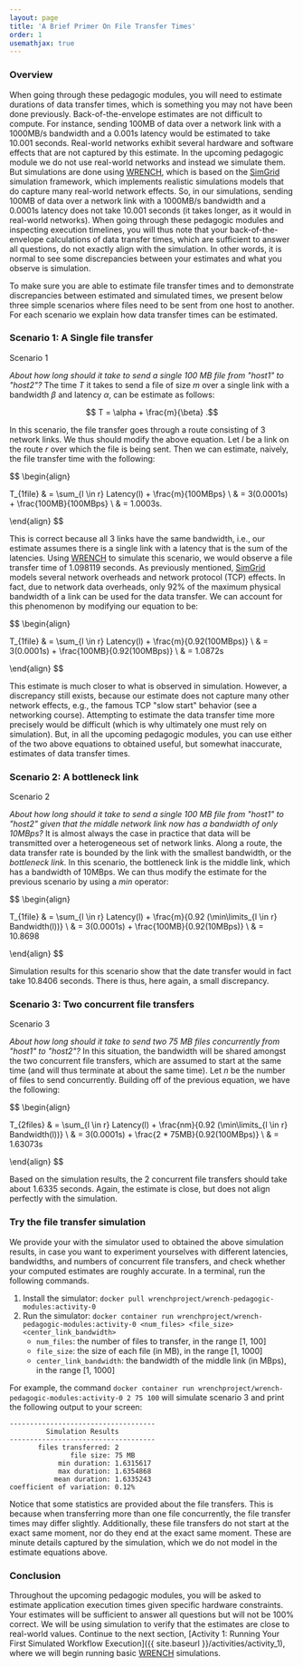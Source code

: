 ```yaml
---
layout: page
title: 'A Brief Primer On File Transfer Times'
order: 1
usemathjax: true
---
```


### Overview

When going through these pedagogic modules, you will need to estimate
durations of data transfer times,  which is something you may not have been
done previously.  Back-of-the-envelope estimates are not difficult to
compute.
For instance, sending 100MB of data over a network link with a
1000MB/s bandwidth and a 0.001s latency would be estimated to take
10.001 seconds.  Real-world networks exhibit several hardware and software
effects that are not captured by this estimate. 
In the upcoming pedagogic module we do not use real-world
networks and instead we simulate them. But simulations are done using
[WRENCH](http://wrench-project.org/), which is based on the
[SimGrid](http://simgrid.org) simulation framework, which implements
realistic simulations models that do capture many real-world network
effects.  So, in our simulations, sending 100MB of data over a network link
with a 1000MB/s bandwidth and a 0.0001s latency does not take 10.001
seconds (it takes longer, as it would in real-world networks).  When going
through these pedagogic modules and inspecting execution timelines, you
will thus note that your back-of-the-envelope calculations of data transfer
times, which are sufficient to answer all questions, do not exactly align
with the simulation. In other words, it is normal to see some discrepancies
between your estimates and what you observe is simulation.

To make sure you are able to estimate file transfer times and to
demonstrate discrepancies between estimated and simulated times, we present
below three simple scenarios where files need to be sent from one host to
another. For each scenario we explain how data transfer times can be
estimated. 

### Scenario 1: A Single file transfer

<object class="figure" type="image/svg+xml" data="{{ site.baseurl }}/public/img/primer_on_file_transfer_times/scenario_1.svg">Scenario 1</object>

*About how long should it take to send a single 100 MB file from "host1" to "host2"?*
 The time $T$ it takes to send a file of size $m$ over a single link with a bandwidth $\beta$ and latency $\alpha$,
can be estimate as follows:

$$ T = \alpha + \frac{m}{\beta} .$$

In this scenario, the file transfer goes through a route consisting of 3 network links.
We thus should modify the above equation.
Let $l$ be a link on the route $r$ over which the file is being sent.
Then we can estimate, naively, the file transfer time with the following:

$$
\begin{align}

 T_{1file} & = \sum_{l \in r} Latency(l) + \frac{m}{100MBps} \\
  & = 3(0.0001s) + \frac{100MB}{100MBps} \\
  & = 1.0003s.

\end{align}
$$

This is correct because all 3 links have the same bandwidth, i.e., our estimate
assumes there is a single link with a latency that is the sum of the latencies. 
Using [WRENCH](http://wrench-project.org/) to simulate this scenario, we 
would observe a file transfer time of 1.098119 seconds.
As previously mentioned, [SimGrid](http://simgrid.org) models several network overheads
and network protocol (TCP) effects. In fact, due to network data overheads,
only 92% of the maximum physical bandwidth of a link can be used for the
data transfer. 
We can account for this phenomenon by modifying
our equation to be:

$$
\begin{align}

T_{1file} & = \sum_{l \in r} Latency(l) + \frac{m}{0.92(100MBps)} \\
  & = 3(0.0001s) + \frac{100MB}{0.92(100MBps)} \\
  & = 1.0872s

\end{align}
$$

This estimate is much closer to what is observed in simulation. However, a
discrepancy still exists, because our estimate does not capture many
other network effects, e.g., the famous TCP "slow start" behavior (see a
networking course).  Attempting to estimate the data transfer time more
precisely would be difficult (which is why ultimately one must rely on
simulation). But, in all the upcoming pedagogic modules, you can use either
of the two above equations to obtained useful, but somewhat inaccurate,
estimates of data transfer times.


### Scenario 2: A bottleneck link

<object class="figure" type="image/svg+xml" data="{{ site.baseurl }}/public/img/primer_on_file_transfer_times/scenario_2.svg">Scenario 2</object>

*About how long should it take to send a single 100 MB file from "host1" to "host2" given that the middle network link now
has a bandwidth of only 10MBps?* It is almost always the case in practice that data will be transmitted over a heterogeneous set of
network links. Along a route, the data transfer rate is bounded by the link with the
smallest bandwidth, or the *bottleneck link*.  In this scenario, the
bottleneck link is the middle link, which has a bandwidth of 10MBps.  We
can thus modify the estimate for the previous scenario by using a $min$
operator:

$$
\begin{align}

T_{1file} & = \sum_{l \in r} Latency(l) + \frac{m}{0.92 (\min\limits_{l \in r} Bandwidth(l))} \\
  & = 3(0.0001s) + \frac{100MB}{0.92(10MBps)} \\
  & = 10.8698

\end{align}
$$

Simulation results for this scenario show that the date transfer would in fact take 10.8406 seconds. There is thus, here again, a small discrepancy. 

### Scenario 3: Two concurrent file transfers

<object class="figure" type="image/svg+xml" data="{{ site.baseurl }}/public/img/primer_on_file_transfer_times/scenario_3.svg">Scenario 3</object>

*About how long should it take to send two 75 MB files concurrently from "host1" to "host2"?* In this situation,
the bandwidth will be shared amongst the two concurrent file transfers, which are assumed to start at the same time (and will thus terminate at about the same time). Let $n$ be the number of files to send
concurrently. Building off of the previous equation, we have the following:

$$
\begin{align}

T_{2files} & = \sum_{l \in r} Latency(l) + \frac{nm}{0.92 (\min\limits_{l \in r} Bandwidth(l))} \\
  & = 3(0.0001s) + \frac{2 * 75MB}{0.92(100MBps)} \\
  & = 1.63073s

\end{align}
$$

Based on the simulation results, the 2 concurrent file transfers should
take about 1.6335 seconds. Again, the estimate is close, but does not align
perfectly with the simulation.

### Try the file transfer simulation

We provide your with the simulator used to obtained the above simulation
results, in case you want to experiment yourselves with different
latencies, bandwidths, and numbers of concurrent file transfers, and check whether
your computed estimates are roughly accurate. In a
terminal, run the following commands.

1. Install the simulator: `docker pull wrenchproject/wrench-pedagogic-modules:activity-0`
2. Run the simulator: `docker container run wrenchproject/wrench-pedagogic-modules:activity-0 <num_files> <file_size> <center_link_bandwidth>`
    - `num_files`: the number of files to transfer, in the range [1, 100]
    - `file_size`: the size of each file (in MB), in the range [1, 1000]
    - `center_link_bandwidth`: the bandwidth of the middle link (in MBps), in the range [1, 1000]

For example, the command `docker container run wrenchproject/wrench-pedagogic-modules:activity-0 2 75 100` will simulate
scenario 3 and print the following output to your screen:

```
------------------------------------
         Simulation Results
------------------------------------
       files transferred: 2
               file size: 75 MB
            min duration: 1.6315617
            max duration: 1.6354868
           mean duration: 1.6335243
coefficient of variation: 0.12%
```

Notice that some statistics are provided about the file transfers.
This is because when transferring more than one file concurrently, the 
file transfer times 
may differ slightly. Additionally, these file transfers
do not start at the exact same moment, nor do they end at the exact same
moment. These are minute details captured by the simulation, which we do
not model in the estimate equations above. 

### Conclusion

Throughout the upcoming pedagogic modules, you will be asked to estimate
application execution times given specific hardware constraints. Your
estimates will be sufficient to answer all questions but will not be 100%
correct. We will be using simulation to verify that the estimates are close
to real-world values. Continue to the next section, [Activity 1: Running
Your First Simulated Workflow Execution]({{ site.baseurl
}}/activities/activity_1), where we will begin running basic
[WRENCH](http://wrench-project.org/) simulations.
